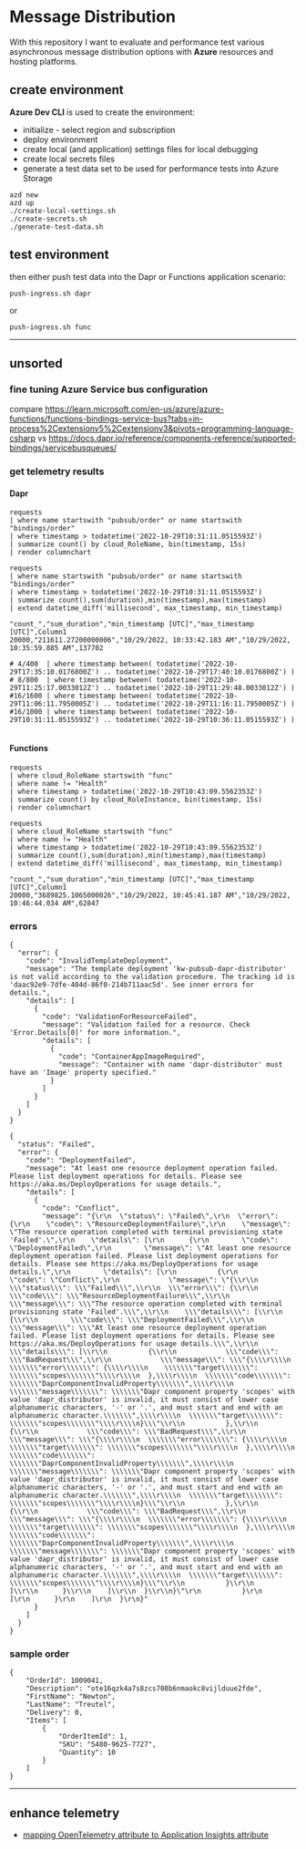 # Message Distribution

With this repository I want to evaluate and performance test various asynchronous message distribution options with **Azure** resources and hosting platforms.

## create environment

**Azure Dev CLI** is used to create the environment:

- initialize - select region and subscription
- deploy environment
- create local (and application) settings files for local debugging
- create local secrets files
- generate a test data set to be used for performance tests into Azure Storage

```shell
azd new
azd up
./create-local-settings.sh
./create-secrets.sh
./generate-test-data.sh
```

## test environment

then either push test data into the Dapr or Functions application scenario:

```shell
push-ingress.sh dapr
```

or

```shell
push-ingress.sh func
```

---

## unsorted

### fine tuning Azure Service bus configuration

compare <https://learn.microsoft.com/en-us/azure/azure-functions/functions-bindings-service-bus?tabs=in-process%2Cextensionv5%2Cextensionv3&pivots=programming-language-csharp> vs <https://docs.dapr.io/reference/components-reference/supported-bindings/servicebusqueues/>

### get telemetry results

#### Dapr


```
requests
| where name startswith "pubsub/order" or name startswith "bindings/order"
| where timestamp > todatetime('2022-10-29T10:31:11.0515593Z')
| summarize count() by cloud_RoleName, bin(timestamp, 15s)
| render columnchart

requests
| where name startswith "pubsub/order" or name startswith "bindings/order"
| where timestamp > todatetime('2022-10-29T10:31:11.0515593Z')
| summarize count(),sum(duration),min(timestamp),max(timestamp)
| extend datetime_diff('millisecond', max_timestamp, min_timestamp)
```

```
"count_","sum_duration","min_timestamp [UTC]","max_timestamp [UTC]",Column1
20000,"211611.27200000006","10/29/2022, 10:33:42.183 AM","10/29/2022, 10:35:59.885 AM",137702

# 4/400  | where timestamp between( todatetime('2022-10-29T17:35:10.0176800Z') .. todatetime('2022-10-29T17:40:10.0176800Z') )
# 8/800  | where timestamp between( todatetime('2022-10-29T11:25:17.0033012Z') .. todatetime('2022-10-29T11:29:48.0033012Z') )
#16/1600 | where timestamp between( todatetime('2022-10-29T11:06:11.7950005Z') .. todatetime('2022-10-29T11:16:11.7950005Z') )
#16/1000 | where timestamp between( todatetime('2022-10-29T10:31:11.0515593Z') .. todatetime('2022-10-29T10:36:11.0515593Z') )


```

#### Functions


```
requests
| where cloud_RoleName startswith "func"
| where name != "Health"
| where timestamp > todatetime('2022-10-29T10:43:09.5562353Z')
| summarize count() by cloud_RoleInstance, bin(timestamp, 15s)
| render columnchart

requests
| where cloud_RoleName startswith "func"
| where name != "Health"
| where timestamp > todatetime('2022-10-29T10:43:09.5562353Z')
| summarize count(),sum(duration),min(timestamp),max(timestamp)
| extend datetime_diff('millisecond', max_timestamp, min_timestamp)
```

```
"count_","sum_duration","min_timestamp [UTC]","max_timestamp [UTC]",Column1
20000,"3689825.1065000026","10/29/2022, 10:45:41.187 AM","10/29/2022, 10:46:44.034 AM",62847
```

### errors

```
{
  "error": {
    "code": "InvalidTemplateDeployment",
    "message": "The template deployment 'kw-pubsub-dapr-distributor' is not valid according to the validation procedure. The tracking id is 'daac92e9-7dfe-404d-86f0-214b711aac5d'. See inner errors for details.",
    "details": [
      {
        "code": "ValidationForResourceFailed",
        "message": "Validation failed for a resource. Check 'Error.Details[0]' for more information.",
        "details": [
          {
            "code": "ContainerAppImageRequired",
            "message": "Container with name 'dapr-distributor' must have an 'Image' property specified."
          }
        ]
      }
    ]
  }
}

{
  "status": "Failed",
  "error": {
    "code": "DeploymentFailed",
    "message": "At least one resource deployment operation failed. Please list deployment operations for details. Please see https://aka.ms/DeployOperations for usage details.",
    "details": [
      {
        "code": "Conflict",
        "message": "{\r\n  \"status\": \"Failed\",\r\n  \"error\": {\r\n    \"code\": \"ResourceDeploymentFailure\",\r\n    \"message\": \"The resource operation completed with terminal provisioning state 'Failed'.\",\r\n    \"details\": [\r\n      {\r\n        \"code\": \"DeploymentFailed\",\r\n        \"message\": \"At least one resource deployment operation failed. Please list deployment operations for details. Please see https://aka.ms/DeployOperations for usage details.\",\r\n        \"details\": [\r\n          {\r\n            \"code\": \"Conflict\",\r\n            \"message\": \"{\\r\\n  \\\"status\\\": \\\"Failed\\\",\\r\\n  \\\"error\\\": {\\r\\n    \\\"code\\\": \\\"ResourceDeploymentFailure\\\",\\r\\n    \\\"message\\\": \\\"The resource operation completed with terminal provisioning state 'Failed'.\\\",\\r\\n    \\\"details\\\": [\\r\\n      {\\r\\n        \\\"code\\\": \\\"DeploymentFailed\\\",\\r\\n        \\\"message\\\": \\\"At least one resource deployment operation failed. Please list deployment operations for details. Please see https://aka.ms/DeployOperations for usage details.\\\",\\r\\n        \\\"details\\\": [\\r\\n          {\\r\\n            \\\"code\\\": \\\"BadRequest\\\",\\r\\n            \\\"message\\\": \\\"{\\\\r\\\\n  \\\\\\\"error\\\\\\\": {\\\\r\\\\n    \\\\\\\"target\\\\\\\": \\\\\\\"scopes\\\\\\\"\\\\r\\\\n  },\\\\r\\\\n  \\\\\\\"code\\\\\\\": \\\\\\\"DaprComponentInvalidProperty\\\\\\\",\\\\r\\\\n  \\\\\\\"message\\\\\\\": \\\\\\\"Dapr component property 'scopes' with value 'dapr_distributor' is invalid, it must consist of lower case alphanumeric characters, '-' or '.', and must start and end with an alphanumeric character.\\\\\\\",\\\\r\\\\n  \\\\\\\"target\\\\\\\": \\\\\\\"scopes\\\\\\\"\\\\r\\\\n}\\\"\\r\\n          },\\r\\n          {\\r\\n            \\\"code\\\": \\\"BadRequest\\\",\\r\\n            \\\"message\\\": \\\"{\\\\r\\\\n  \\\\\\\"error\\\\\\\": {\\\\r\\\\n    \\\\\\\"target\\\\\\\": \\\\\\\"scopes\\\\\\\"\\\\r\\\\n  },\\\\r\\\\n  \\\\\\\"code\\\\\\\": \\\\\\\"DaprComponentInvalidProperty\\\\\\\",\\\\r\\\\n  \\\\\\\"message\\\\\\\": \\\\\\\"Dapr component property 'scopes' with value 'dapr_distributor' is invalid, it must consist of lower case alphanumeric characters, '-' or '.', and must start and end with an alphanumeric character.\\\\\\\",\\\\r\\\\n  \\\\\\\"target\\\\\\\": \\\\\\\"scopes\\\\\\\"\\\\r\\\\n}\\\"\\r\\n          },\\r\\n          {\\r\\n            \\\"code\\\": \\\"BadRequest\\\",\\r\\n            \\\"message\\\": \\\"{\\\\r\\\\n  \\\\\\\"error\\\\\\\": {\\\\r\\\\n    \\\\\\\"target\\\\\\\": \\\\\\\"scopes\\\\\\\"\\\\r\\\\n  },\\\\r\\\\n  \\\\\\\"code\\\\\\\": \\\\\\\"DaprComponentInvalidProperty\\\\\\\",\\\\r\\\\n  \\\\\\\"message\\\\\\\": \\\\\\\"Dapr component property 'scopes' with value 'dapr_distributor' is invalid, it must consist of lower case alphanumeric characters, '-' or '.', and must start and end with an alphanumeric character.\\\\\\\",\\\\r\\\\n  \\\\\\\"target\\\\\\\": \\\\\\\"scopes\\\\\\\"\\\\r\\\\n}\\\"\\r\\n          }\\r\\n        ]\\r\\n      }\\r\\n    ]\\r\\n  }\\r\\n}\"\r\n          }\r\n        ]\r\n      }\r\n    ]\r\n  }\r\n}"
      }
    ]
  }
}
```


### sample order

```
{
    "OrderId": 1009041,
    "Description": "ote16qzk4a7s8zcs708b6nmaokc8vijlduue2fde",
    "FirstName": "Newton",
    "LastName": "Treutel",
    "Delivery": 0,
    "Items": [
        {
            "OrderItemId": 1,
            "SKU": "5480-9625-7727",
            "Quantity": 10
        }
    ]
}
```

---

## enhance telemetry

- [mapping OpenTelemetry attribute to Application Insights attribute](https://github.com/frigus02/opentelemetry-application-insights/blob/2e5eda625779e7c04ab22126b628639d1873e656/src/lib.rs#L157)